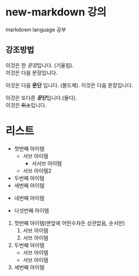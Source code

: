 # new-markdown 강의
markdown language 공부

## 강조방법
이것은 한 *문장*입니다. (기울림).  
이것은 다음 문장입니다. 

이것은 다음 **문단** 입니다.  (볼드체). 
이것은 다음 문장입니다.

이것은 또다른 ***문단***입니다.(둘다).  
이것은 ~~취소~~입니다.

# 리스트

- 첫번째 아이템
  - 서브 아이템
    - 서서브 아이템
  - 서브 아이템2
- 두번째 아이템
- 세번째 아이템
* 네번째 아이템
+ 다섯번째 아이템

1. 첫번째 아이템(맨앞에 어떤수자든 상관없음, 순서만)
    1. 서브 아이템
    2. 서브 아이템
3. 두번째 아이템
    - 서브 아이템
    - 서브 아이템
5. 세번째 아이템
